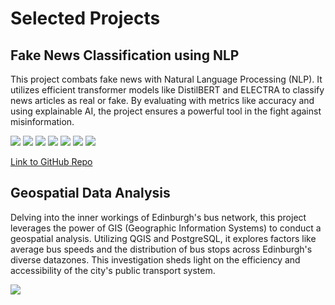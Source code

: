 # Selected Projects

## Fake News Classification using NLP

This project combats fake news with Natural Language Processing (NLP). It utilizes efficient transformer models like DistilBERT and ELECTRA to classify news articles as real or fake. By evaluating with metrics like accuracy and using explainable AI, the project ensures a powerful tool in the fight against misinformation.

[![](https://img.shields.io/badge/Python-white?style=flat&logo=python&logoColor=%233776AB&link=python)](#) [![](https://img.shields.io/badge/pandas-white?style=flat&logo=pandas&logoColor=%23150458&link=pandas)](#) [![](https://img.shields.io/badge/scikitlearn-white?style=flat&logo=scikitlearn&logoColor=%23F7931E&link=scikitlearn)](#) [![](https://img.shields.io/badge/pytorch-white?style=flat&logo=pytorch&logoColor=%23EE4C2C&link=pytorch)](#) [![](https://img.shields.io/badge/huggingface-white?style=flat&logo=huggingface&logoColor=%23FFD21E&link=huggingface)](#) [![](https://img.shields.io/badge/jupyter-white?style=flat&logo=jupyter&logoColor=%23F37626&link=jupyter)](#) [![](https://img.shields.io/badge/googlecolab-white?style=flat&logo=googlecolab&logoColor=%23F9AB00&link=googlecolab)](#)

[Link to GitHub Repo](https://github.com/amruthapurnavadrevu/Geospatial-Data-Analysis)

## Geospatial Data Analysis

Delving into the inner workings of Edinburgh's bus network, this project leverages the power of GIS (Geographic Information Systems) to conduct a geospatial analysis. Utilizing QGIS and PostgreSQL, it explores factors like average bus speeds and the distribution of bus stops across Edinburgh's diverse datazones. This investigation sheds light on the efficiency and accessibility of the city's public transport system.

<img src="(https://github.com/amruthapurnavadrevu/amruthapurnavadrevu.github.io/blob/main/Images/Lothian%20Bus%20Visualisation.jpg)" />
